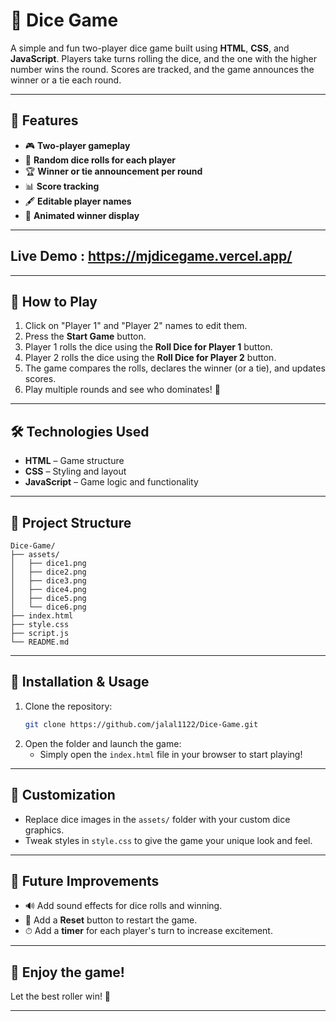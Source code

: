 # 🎲 Dice Game

A simple and fun two-player dice game built using **HTML**, **CSS**, and **JavaScript**. Players take turns rolling the dice, and the one with the higher number wins the round. Scores are tracked, and the game announces the winner or a tie each round.

---

## 🚀 Features
- 🎮 **Two-player gameplay**
- 🎲 **Random dice rolls for each player**
- 🏆 **Winner or tie announcement per round**
- 📊 **Score tracking**
- 🖋 **Editable player names**
- 🎉 **Animated winner display**

---
## Live Demo : https://mjdicegame.vercel.app/
---

## 📖 How to Play
1. Click on "Player 1" and "Player 2" names to edit them.
2. Press the **Start Game** button.
3. Player 1 rolls the dice using the **Roll Dice for Player 1** button.
4. Player 2 rolls the dice using the **Roll Dice for Player 2** button.
5. The game compares the rolls, declares the winner (or a tie), and updates scores.
6. Play multiple rounds and see who dominates! 🥇

---

## 🛠️ Technologies Used
- **HTML** – Game structure
- **CSS** – Styling and layout
- **JavaScript** – Game logic and functionality

---

## 📁 Project Structure
```
Dice-Game/
├── assets/
│   ├── dice1.png
│   ├── dice2.png
│   ├── dice3.png
│   ├── dice4.png
│   ├── dice5.png
│   └── dice6.png
├── index.html
├── style.css
├── script.js
└── README.md
```

---

## 🧩 Installation & Usage
1. Clone the repository:
   ```bash
   git clone https://github.com/jalal1122/Dice-Game.git
   ```
2. Open the folder and launch the game:
   - Simply open the `index.html` file in your browser to start playing!

---

## 🎨 Customization
- Replace dice images in the `assets/` folder with your custom dice graphics.
- Tweak styles in `style.css` to give the game your unique look and feel.

---

## 🌟 Future Improvements
- 🔊 Add sound effects for dice rolls and winning.
- 🔁 Add a **Reset** button to restart the game.
- ⏱ Add a **timer** for each player's turn to increase excitement.

---

## 🙌 Enjoy the game!
Let the best roller win! 🎉

---
